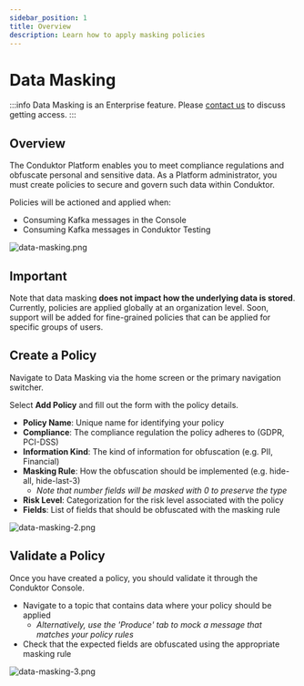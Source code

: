 ```yaml
---
sidebar_position: 1
title: Overview
description: Learn how to apply masking policies
---
```


# Data Masking

:::info
Data Masking is an Enterprise feature. Please [contact us](https://www.conduktor.io/contact) to discuss getting access.
:::

## Overview

The Conduktor Platform enables you to meet compliance regulations and obfuscate personal and sensitive data. As a Platform administrator, you must create policies to secure and govern such data within Conduktor.
 
Policies will be actioned and applied when:
* Consuming Kafka messages in the Console
* Consuming Kafka messages in Conduktor Testing

![data-masking.png](/img/data-masking/data-masking.png)

## Important

Note that data masking **does not impact how the underlying data is stored**. Currently, policies are applied globally at an organization level. Soon, support will be added for fine-grained policies that can be applied for specific groups of users.


## Create a Policy 
Navigate to Data Masking via the home screen or the primary navigation switcher.

Select **Add Policy** and fill out the form with the policy details.

* **Policy Name**: Unique name for identifying your policy
* **Compliance**: The compliance regulation the policy adheres to (GDPR, PCI-DSS) 
* **Information Kind**: The kind of information for obfuscation (e.g. PII, Financial) 
* **Masking Rule**: How the obfuscation should be implemented (e.g. hide-all, hide-last-3)
    * _Note that number fields will be masked with 0 to preserve the type_
* **Risk Level**: Categorization for the risk level associated with the policy
* **Fields**: List of fields that should be obfuscated with the masking rule

![data-masking-2.png](/img/data-masking/data-masking-2.png)


## Validate a Policy
Once you have created a policy, you should validate it through the Conduktor Console. 

* Navigate to a topic that contains data where your policy should be applied
    * _Alternatively, use the 'Produce' tab to mock a message that matches your policy rules_
* Check that the expected fields are obfuscated using the appropriate masking rule

![data-masking-3.png](/img/data-masking/data-masking-3.png)



